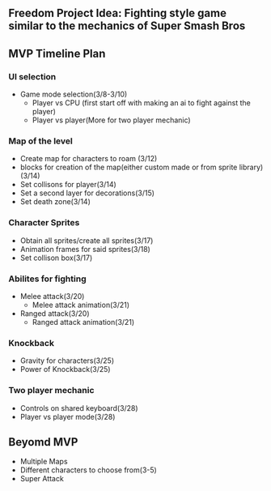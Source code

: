 ## Freedom Project Idea: Fighting style game similar to the mechanics of Super Smash Bros

## MVP Timeline Plan
### UI selection
* Game mode selection(3/8-3/10)
    * Player vs CPU (first start off with making an ai to fight against the player)
    * Player vs player(More for two player mechanic)
### Map of the level
* Create map for characters to roam (3/12)
* blocks for creation of the map(either custom made or from sprite library)(3/14)
* Set collisons for player(3/14)
* Set a second layer for decorations(3/15)
* Set death zone(3/14)
### Character Sprites
* Obtain all sprites/create all sprites(3/17)
* Animation frames for said sprites(3/18)
* Set collison box(3/17)
### Abilites for fighting
* Melee attack(3/20)
    * Melee attack animation(3/21)
* Ranged attack(3/20)
    * Ranged attack animation(3/21)
### Knockback
* Gravity for characters(3/25)
* Power of Knockback(3/25)
### Two player mechanic
* Controls on shared keyboard(3/28)
* Player vs player mode(3/28)
## Beyomd MVP
* Multiple Maps
* Different characters to choose from(3-5)
* Super Attack
